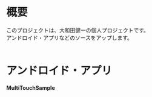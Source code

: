 # 概要 #

このプロジェクトは、大和田健一の個人プロジェクトです。<br>
アンドロイド・アプリなどのソースをアップします。<br>
<br>
<h1>アンドロイド・アプリ</h1>

<b>MultiTouchSample</b>
